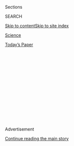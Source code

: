 <div id="app">

<div>

<div>

<div>

<div class="NYTAppHideMasthead css-1q2w90k e1suatyy0">

<div class="section css-ui9rw0 e1suatyy2">

<div class="css-eph4ug er09x8g0">

<div class="css-6n7j50">

</div>

<span class="css-1dv1kvn">Sections</span>

<div class="css-10488qs">

<span class="css-1dv1kvn">SEARCH</span>

</div>

[Skip to content](#site-content)[Skip to site
index](#site-index)

</div>

<div id="masthead-section-label" class="css-1wr3we4 eaxe0e00">

[Science](https://www.nytimes3xbfgragh.onion/section/science)

</div>

<div class="css-10698na e1huz5gh0">

</div>

</div>

<div id="masthead-bar-one" class="section hasLinks css-15hmgas e1csuq9d3">

<div class="css-uqyvli e1csuq9d0">

</div>

<div class="css-1uqjmks e1csuq9d1">

</div>

<div class="css-9e9ivx">

[](https://myaccount.nytimes3xbfgragh.onion/auth/login?response_type=cookie&client_id=vi)

</div>

<div class="css-1bvtpon e1csuq9d2">

[Today’s
Paper](https://www.nytimes3xbfgragh.onion/section/todayspaper)

</div>

</div>

</div>

</div>

<div data-aria-hidden="false">

<div id="site-content" data-role="main">

<div>

<div class="css-1aor85t" style="opacity:0.000000001;z-index:-1;visibility:hidden">

<div class="css-1hqnpie">

<div class="css-epjblv">

<span class="css-17xtcya">[Science](/section/science)</span><span class="css-x15j1o">|</span><span class="css-fwqvlz">There
Are Two Ways Out of a Frog. This Beetle Chose the Back
Door.</span>

</div>

<div class="css-k008qs">

<div class="css-1iwv8en">

<span class="css-18z7m18"></span>

<div>

</div>

</div>

<span class="css-1n6z4y">https://nyti.ms/3gq3V5k</span>

<div class="css-1705lsu">

<div class="css-4xjgmj">

<div class="css-4skfbu" data-role="toolbar" data-aria-label="Social Media Share buttons, Save button, and Comments Panel with current comment count" data-testid="share-tools">

  - 
  - 
  - 
  - 
    
    <div class="css-6n7j50">
    
    </div>

  - 

</div>

</div>

</div>

</div>

</div>

</div>

<div id="NYT_TOP_BANNER_REGION" class="css-13pd83m">

</div>

<div id="top-wrapper" class="css-1sy8kpn">

<div id="top-slug" class="css-l9onyx">

Advertisement

</div>

[Continue reading the main
story](#after-top)

<div class="ad top-wrapper" style="text-align:center;height:100%;display:block;min-height:250px">

<div id="top" class="place-ad" data-position="top" data-size-key="top">

</div>

</div>

<div id="after-top">

</div>

</div>

<div>

<div id="sponsor-wrapper" class="css-1hyfx7x">

<div id="sponsor-slug" class="css-19vbshk">

Supported by

</div>

[Continue reading the main
story](#after-sponsor)

<div id="sponsor" class="ad sponsor-wrapper" style="text-align:center;height:100%;display:block">

</div>

<div id="after-sponsor">

</div>

</div>

<div class="css-186x18t">

Trilobites

</div>

<div class="css-1vkm6nb ehdk2mb0">

# There Are Two Ways Out of a Frog. This Beetle Chose the Back Door.

</div>

A researcher fed beetles to frogs. The encounter did not end as
expected.

<div class="css-79elbk" data-testid="photoviewer-wrapper">

<div class="css-z3e15g" data-testid="photoviewer-wrapper-hidden">

</div>

<div class="css-1a48zt4 ehw59r15" data-testid="photoviewer-children">

![<span class="css-16f3y1r e13ogyst0" data-aria-hidden="true">The
aquatic beetle Regimbartia attenuata has a fail-safe escape contingency
for being swallowed by a
frog.</span><span class="css-cnj6d5 e1z0qqy90" itemprop="copyrightHolder"><span class="css-1ly73wi e1tej78p0">Credit...</span><span><span>Kobe
University</span></span></span>](https://static01.graylady3jvrrxbe.onion/images/2020/08/03/science/03TB-BEETLE1/merlin_175260999_c4908271-f4de-4d3e-97af-bd0255f15125-articleLarge.jpg?quality=75&auto=webp&disable=upscale)

</div>

</div>

<div class="css-18e8msd">

<div class="css-vp77d3 epjyd6m0">

<div class="css-1baulvz">

By [<span class="css-1baulvz last-byline" itemprop="name">Katherine J.
Wu</span>](https://www.nytimes3xbfgragh.onion/by/katherine-j--wu)

</div>

</div>

  - Aug. 3,
    2020

  - 
    
    <div class="css-4xjgmj">
    
    <div class="css-d8bdto" data-role="toolbar" data-aria-label="Social Media Share buttons, Save button, and Comments Panel with current comment count" data-testid="share-tools">
    
      - 
      - 
      - 
      - 
        
        <div class="css-6n7j50">
        
        </div>
    
      - 
    
    </div>
    
    </div>

</div>

</div>

<div class="section meteredContent css-1r7ky0e" name="articleBody" itemprop="articleBody">

<div class="css-1fanzo5 StoryBodyCompanionColumn">

<div class="css-53u6y8">

It’s a familiar story: Predator hunts prey. Predator catches prey.
Predator gulps down prey.

Usually, that’s it. But the water scavenger beetle Regimbartia attenuata
says, “Not today.” After getting swallowed by a frog, this plucky little
insect can scuttle down the amphibian’s gut and force it to poop —
emerging slightly soiled, but very much alive.

The bug’s transit through the digestive tract can last as briefly as six
minutes, a measly fraction of the two or more days it typically takes
for a frog to fully digest and defecate its dinner, according to a study
published Monday in [Current
Biology](http://dx.doi.org/10.1016/j.cub.2020.06.026).

“This is a weirdly wonderful behavior that I hadn’t heard about before,”
said Carla Bardua, an evolutionary biologist at London’s Natural History
Museum who wasn’t involved in the study. “That a little beetle can
actively swim through a digestive system is peculiar and amazing.”

Shinji Sugiura, a biologist at Kobe University in Japan, has been
cataloging the [strange
shenanigans](https://royalsocietypublishing.org/doi/10.1098/rsbl.2017.0647)
of [insects and their predators](https://peerj.com/articles/5942/) [for
years](https://onlinelibrary.wiley.com/doi/abs/10.1111/ens.12423). Some
bugs, for instance, goad toads into [puking them back
up](https://www.nytimes3xbfgragh.onion/2018/02/06/science/bombardier-beetle-toad-vomit.html)
after they’ve been gobbled.

</div>

</div>

<div class="css-1fanzo5 StoryBodyCompanionColumn">

<div class="css-53u6y8">

“Insect morphologies and behaviors always inspire me,” Dr. Sugiura said
in an email, adding that he’s particularly keen on defenses against
predators that seem “unimaginable.”

After noticing that Regimbartia beetles and frogs frequent the same
paddy fields in Japan, Dr. Sugiura brought together one specimen of each
in the lab, expecting the insect would be spit out. Instead, it rocketed
out the other end of the digestive tract — a fecal feat that Dr. Sugiura
managed to capture on film.

</div>

</div>

<div class="css-cfo9c3">

</div>

<div class="css-1fanzo5 StoryBodyCompanionColumn">

<div class="css-53u6y8">

Eager to test the behavior’s limits, Dr. Sugiura repeated his
experiments with five species of insect-munching frogs in the lab. A
whopping 90 percent of the beetles they swallowed made it out the other
end alive, all within six hours of being gulped down.

Beetles of other species didn’t fare quite as well and were excreted as
corpses after a couple days in amphibio*.* Dead Regimbartia took days
too, hinting that their living counterparts were actively engineering
their great escapes. Without watching the bugs in action from within the
frogs’ bowels, Dr. Sugiura can’t say for sure what their strategy is.
But when he immobilized the beetles’ legs with wax, they died a slow
digestive death.

</div>

</div>

<div class="css-1fanzo5 StoryBodyCompanionColumn">

<div class="css-53u6y8">

“That was smoking gun evidence that they are using their legs,” said
Nora Moskowitz, who studies frog digestion at Stanford University but
wasn’t involved in the study.

Dr. Sugiura thinks Regimbartia beetles may use their legs to brace
themselves and crawl through the gut, which can stretch several inches —
an arduous journey for a four- or five-millimeter-long beetle. When they
reach the end of that tunnel, the insects may be able to tickle open the
cloacal sphincter, the ring of muscle that drawstrings the frog’s rear
end shut, expelling themselves in a flood of feces.

A trek through this passage probably isn’t trivial, said Aurora
Alvarez-Buylla, a frog researcher at Stanford University who wasn’t
involved in the study. Because frogs swallow their prey whole, their
digestive juices have to be potent. “You’re dealing with a chemical and
acidic environment that is built to pull things apart and break them
down,” she said.

But as far as Dr. Sugiura could tell, the insects were entirely unfazed
by their tortuous trip through the tract. Once liberated, they simply
extracted themselves from the dung and swam happily onward. Months
later, some of the bugs were still kicking about as if the traumatic
encounter had never even happened.

The insects’ resilient outer casing, or exoskeleton, might help. But a
few repeat trips down a frog’s gullet could eventually take a toll, Dr.
Sugiura said. More experiments are needed, he said, to understand how it
all comes out in the end.

The frogs, too, seemed to depart the encounter unscathed. According to
Dr. Sugiura, amphibian waste is often studded with the hard body parts
of prey.

“However,” he said, “I do not want to eat this beetle if I’m a frog.”

</div>

</div>

<div>

</div>

</div>

<div>

</div>

<div>

</div>

<div>

</div>

<div>

<div id="bottom-wrapper" class="css-1ede5it">

<div id="bottom-slug" class="css-l9onyx">

Advertisement

</div>

[Continue reading the main
story](#after-bottom)

<div id="bottom" class="ad bottom-wrapper" style="text-align:center;height:100%;display:block;min-height:90px">

</div>

<div id="after-bottom">

</div>

</div>

</div>

</div>

</div>

## Site Index

<div>

</div>

## Site Information Navigation

  - [© <span>2020</span> <span>The New York Times
    Company</span>](https://help.nytimes3xbfgragh.onion/hc/en-us/articles/115014792127-Copyright-notice)

<!-- end list -->

  - [NYTCo](https://www.nytco.com/)
  - [Contact
    Us](https://help.nytimes3xbfgragh.onion/hc/en-us/articles/115015385887-Contact-Us)
  - [Work with us](https://www.nytco.com/careers/)
  - [Advertise](https://nytmediakit.com/)
  - [T Brand Studio](http://www.tbrandstudio.com/)
  - [Your Ad
    Choices](https://www.nytimes3xbfgragh.onion/privacy/cookie-policy#how-do-i-manage-trackers)
  - [Privacy](https://www.nytimes3xbfgragh.onion/privacy)
  - [Terms of
    Service](https://help.nytimes3xbfgragh.onion/hc/en-us/articles/115014893428-Terms-of-service)
  - [Terms of
    Sale](https://help.nytimes3xbfgragh.onion/hc/en-us/articles/115014893968-Terms-of-sale)
  - [Site
    Map](https://spiderbites.nytimes3xbfgragh.onion)
  - [Help](https://help.nytimes3xbfgragh.onion/hc/en-us)
  - [Subscriptions](https://www.nytimes3xbfgragh.onion/subscription?campaignId=37WXW)

</div>

</div>

</div>

</div>

